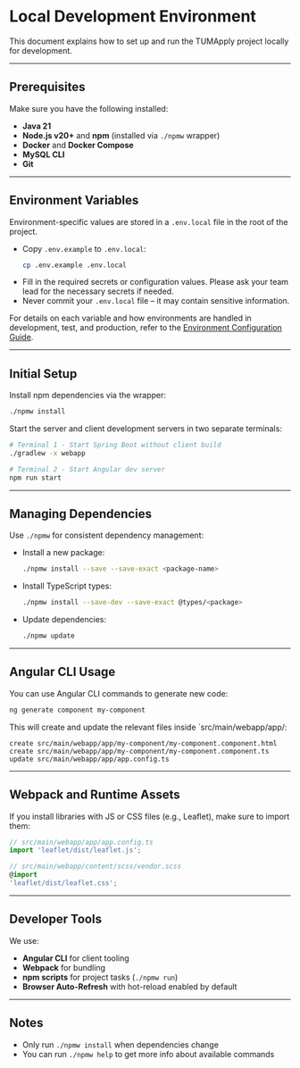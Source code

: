 # Local Development Environment

This document explains how to set up and run the TUMApply project locally for development.

---

## Prerequisites

Make sure you have the following installed:

- **Java 21**
- **Node.js v20+** and **npm** (installed via `./npmw` wrapper)
- **Docker** and **Docker Compose**
- **MySQL CLI**
- **Git**

---

## Environment Variables

Environment-specific values are stored in a `.env.local` file in the root of the project.

- Copy `.env.example` to `.env.local`:
  ```bash
  cp .env.example .env.local
  ```
- Fill in the required secrets or configuration values. Please ask your team lead for the necessary secrets if needed.
- Never commit your `.env.local` file – it may contain sensitive information.

For details on each variable and how environments are handled in development, test, and production, refer to
the [Environment Configuration Guide](environment-variables.md).

---

## Initial Setup

Install npm dependencies via the wrapper:

```bash
./npmw install
```

Start the server and client development servers in two separate terminals:

```bash
# Terminal 1 - Start Spring Boot without client build
./gradlew -x webapp

# Terminal 2 - Start Angular dev server
npm run start
```

---

## Managing Dependencies

Use `./npmw` for consistent dependency management:

- Install a new package:

  ```bash
  ./npmw install --save --save-exact <package-name>
  ```

- Install TypeScript types:

  ```bash
  ./npmw install --save-dev --save-exact @types/<package>
  ```

- Update dependencies:
  ```bash
  ./npmw update
  ```

---

## Angular CLI Usage

You can use Angular CLI commands to generate new code:

```bash
ng generate component my-component
```

This will create and update the relevant files inside `src/main/webapp/app/:

```
create src/main/webapp/app/my-component/my-component.component.html
create src/main/webapp/app/my-component/my-component.component.ts
update src/main/webapp/app/app.config.ts
```

---

## Webpack and Runtime Assets

If you install libraries with JS or CSS files (e.g., Leaflet), make sure to import them:

```ts
// src/main/webapp/app/app.config.ts
import 'leaflet/dist/leaflet.js';

// src/main/webapp/content/scss/vendor.scss
@import
'leaflet/dist/leaflet.css';
```

---

## Developer Tools

We use:

- **Angular CLI** for client tooling
- **Webpack** for bundling
- **npm scripts** for project tasks (`./npmw run`)
- **Browser Auto-Refresh** with hot-reload enabled by default

---

## Notes

- Only run `./npmw install` when dependencies change
- You can run `./npmw help` to get more info about available commands
